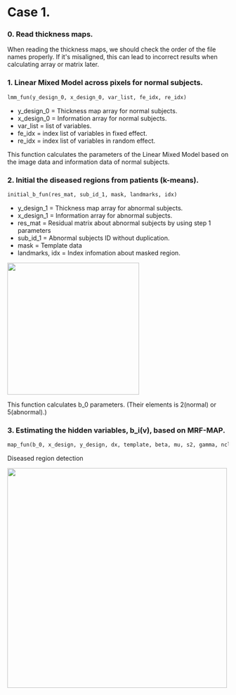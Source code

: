 # Case 1.

### 0. Read thickness maps.
When reading the thickness maps, we should check the order of the file names properly. If it's misaligned, this can lead to incorrect results when calculating array or matrix later. 


### 1. Linear Mixed Model across pixels for normal subjects. 
```python
lmm_fun(y_design_0, x_design_0, var_list, fe_idx, re_idx)
```
 + y_design_0 = Thickness map array for normal subjects.
 + x_design_0 = Information array for normal subjects.
 + var_list   = list of variables.
 + fe_idx     = index list of variables in fixed effect.
 + re_idx     = index list of variables in random effect.
 
 
This function calculates the parameters of the Linear Mixed Model based on the image data and information data of normal subjects.


### 2. Initial the diseased regions from patients (k-means).
```python
initial_b_fun(res_mat, sub_id_1, mask, landmarks, idx)
```
 + y_design_1     = Thickness map array for abnormal subjects.
 + x_design_1     = Information array for abnormal subjects.
 + res_mat        = Residual matrix about abnormal subjects by using step 1 parameters
 + sub_id_1       = Abnormal subjects ID without duplication.
 + mask           = Template data
 + landmarks, idx = Index infomation about masked region.

<img src="https://user-images.githubusercontent.com/71793706/211867980-0cf9d712-cfa5-4781-b862-d1e0d3dfee4b.png" width="300" />

This function calculates b_0 parameters. (Their elements is 2(normal) or 5(abnormal).)




### 3. Estimating the hidden variables, b_i(v), based on MRF-MAP.
```python
map_fun(b_0, x_design, y_design, dx, template, beta, mu, s2, gamma, nclasses, map_iter)
```

Diseased region detection

<img src="https://user-images.githubusercontent.com/71793706/217572502-d86e2ae9-ff7f-46e6-ad30-74f5c529c547.png" width="500" />

